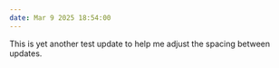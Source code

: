 ```yaml
---
date: Mar 9 2025 18:54:00
---
```

This is yet another test update to help me adjust the spacing between updates.
